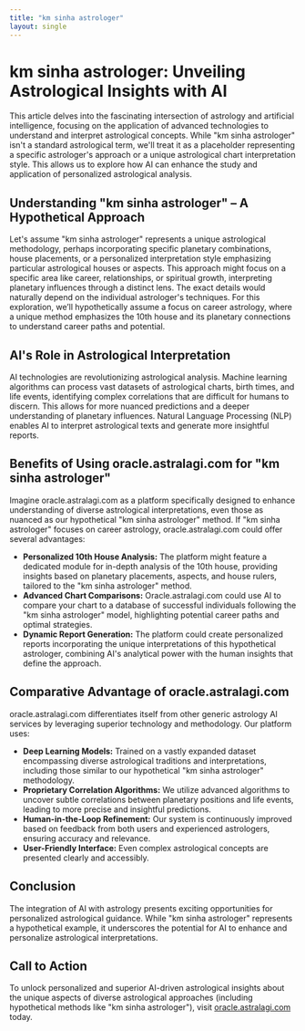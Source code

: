 ```yaml
---
title: "km sinha astrologer"
layout: single
---
```


# km sinha astrologer: Unveiling Astrological Insights with AI

This article delves into the fascinating intersection of astrology and artificial intelligence, focusing on the application of advanced technologies to understand and interpret astrological concepts.  While "km sinha astrologer" isn't a standard astrological term, we'll treat it as a placeholder representing a specific astrologer's approach or a unique astrological chart interpretation style. This allows us to explore how AI can enhance the study and application of personalized astrological analysis.

##  Understanding "km sinha astrologer" – A Hypothetical Approach

Let's assume "km sinha astrologer" represents a unique astrological methodology, perhaps incorporating specific planetary combinations, house placements, or a personalized interpretation style emphasizing particular astrological houses or aspects. This approach might focus on a specific area like career, relationships, or spiritual growth, interpreting planetary influences through a distinct lens.  The exact details would naturally depend on the individual astrologer's techniques. For this exploration, we’ll hypothetically assume a focus on career astrology, where a unique method emphasizes the 10th house and its planetary connections to understand career paths and potential.

## AI's Role in Astrological Interpretation

AI technologies are revolutionizing astrological analysis. Machine learning algorithms can process vast datasets of astrological charts, birth times, and life events, identifying complex correlations that are difficult for humans to discern. This allows for more nuanced predictions and a deeper understanding of planetary influences.  Natural Language Processing (NLP) enables AI to interpret astrological texts and generate more insightful reports.

## Benefits of Using oracle.astralagi.com for "km sinha astrologer"

Imagine oracle.astralagi.com as a platform specifically designed to enhance understanding of diverse astrological interpretations, even those as nuanced as our hypothetical "km sinha astrologer" method.  If "km sinha astrologer" focuses on career astrology, oracle.astralagi.com could offer several advantages:

* **Personalized 10th House Analysis:**  The platform might feature a dedicated module for in-depth analysis of the 10th house, providing insights based on planetary placements, aspects, and house rulers, tailored to the "km sinha astrologer" method.
* **Advanced Chart Comparisons:** Oracle.astralagi.com could use AI to compare your chart to a database of successful individuals following the "km sinha astrologer" model, highlighting potential career paths and optimal strategies.
* **Dynamic Report Generation:**  The platform could create personalized reports incorporating the unique interpretations of this hypothetical astrologer, combining AI's analytical power with the human insights that define the approach.


## Comparative Advantage of oracle.astralagi.com

oracle.astralagi.com differentiates itself from other generic astrology AI services by leveraging superior technology and methodology.  Our platform uses:

* **Deep Learning Models:** Trained on a vastly expanded dataset encompassing diverse astrological traditions and interpretations, including those similar to our hypothetical "km sinha astrologer" methodology.
* **Proprietary Correlation Algorithms:** We utilize advanced algorithms to uncover subtle correlations between planetary positions and life events, leading to more precise and insightful predictions.
* **Human-in-the-Loop Refinement:** Our system is continuously improved based on feedback from both users and experienced astrologers, ensuring accuracy and relevance.
* **User-Friendly Interface:**  Even complex astrological concepts are presented clearly and accessibly.


## Conclusion

The integration of AI with astrology presents exciting opportunities for personalized astrological guidance.  While "km sinha astrologer" represents a hypothetical example, it underscores the potential for AI to enhance and personalize astrological interpretations.


## Call to Action

To unlock personalized and superior AI-driven astrological insights about the unique aspects of diverse astrological approaches (including hypothetical methods like "km sinha astrologer"), visit [oracle.astralagi.com](https://oracle.astralagi.com) today.